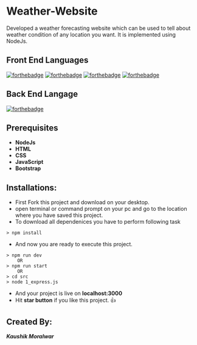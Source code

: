 # Weather-Website

Developed a weather forecasting website which can be used to tell about weather condition of any location you want.
It is implemented using NodeJs.


## Front End Languages
[![forthebadge](https://img.shields.io/badge/USES-HTML-red)](http://forthebadge.com)
[![forthebadge](https://img.shields.io/badge/USES-CSS-orange)](http://forthebadge.com)
[![forthebadge](https://img.shields.io/badge/USES-JavaScript-green)](http://forthebadge.com)
[![forthebadge](https://img.shields.io/badge/USES-Bootstrap-blue)](http://forthebadge.com)

## Back End Langage

[![forthebadge](https://img.shields.io/badge/USES-NodeJs-red)](http://forthebadge.com)

## Prerequisites
* **NodeJs**
* **HTML**
* **CSS**
* **JavaScript**
* **Bootstrap**

## Installations:

* First Fork this project and download on your desktop.
* open terminal or command prompt on your pc and go to the location where you have saved this project.
* To download all dependenices you have to perform following task

```
> npm install
```
* And now you are ready to execute this project.
```
> npm run dev
    OR
> npm run start
    OR
> cd src
> node 1_express.js
```
* And your project is live on **localhost:3000**
* Hit **star button** if you like this project. :+1:


## Created By:
<b><i>Kaushik Moralwar</i></b><br><br>